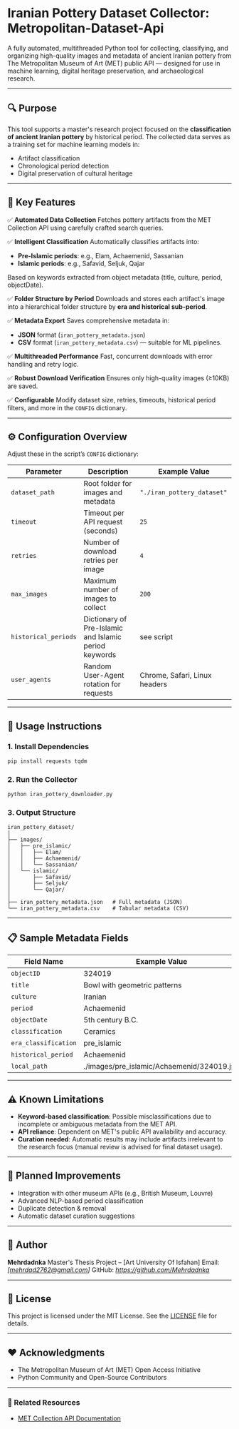 # Iranian Pottery Dataset Collector: Metropolitan-Dataset-Api

A fully automated, multithreaded Python tool for collecting, classifying, and organizing high-quality images and metadata of ancient Iranian pottery from The Metropolitan Museum of Art (MET) public API — designed for use in machine learning, digital heritage preservation, and archaeological research.

---

## 🔍 Purpose

This tool supports a master's research project focused on the **classification of ancient Iranian pottery** by historical period. The collected data serves as a training set for machine learning models in:

* Artifact classification
* Chronological period detection
* Digital preservation of cultural heritage

---

## 🎯 Key Features

✅ **Automated Data Collection**
Fetches pottery artifacts from the MET Collection API using carefully crafted search queries.

✅ **Intelligent Classification**
Automatically classifies artifacts into:

* **Pre-Islamic periods**: e.g., Elam, Achaemenid, Sassanian
* **Islamic periods**: e.g., Safavid, Seljuk, Qajar

Based on keywords extracted from object metadata (title, culture, period, objectDate).

✅ **Folder Structure by Period**
Downloads and stores each artifact's image into a hierarchical folder structure by **era and historical sub-period**.

✅ **Metadata Export**
Saves comprehensive metadata in:

* **JSON** format (`iran_pottery_metadata.json`)
* **CSV** format (`iran_pottery_metadata.csv`) — suitable for ML pipelines.

✅ **Multithreaded Performance**
Fast, concurrent downloads with error handling and retry logic.

✅ **Robust Download Verification**
Ensures only high-quality images (≥10KB) are saved.

✅ **Configurable**
Modify dataset size, retries, timeouts, historical period filters, and more in the `CONFIG` dictionary.

---

## ⚙️ Configuration Overview

Adjust these in the script’s `CONFIG` dictionary:

| Parameter            | Description                                           | Example Value                 |
| -------------------- | ----------------------------------------------------- | ----------------------------- |
| `dataset_path`       | Root folder for images and metadata                   | `"./iran_pottery_dataset"`    |
| `timeout`            | Timeout per API request (seconds)                     | `25`                          |
| `retries`            | Number of download retries per image                  | `4`                           |
| `max_images`         | Maximum number of images to collect                   | `200`                         |
| `historical_periods` | Dictionary of Pre-Islamic and Islamic period keywords | see script                    |
| `user_agents`        | Random User-Agent rotation for requests               | Chrome, Safari, Linux headers |

---

## 🚀 Usage Instructions

### 1. Install Dependencies

```bash
pip install requests tqdm
```

### 2. Run the Collector

```bash
python iran_pottery_downloader.py
```

### 3. Output Structure

```
iran_pottery_dataset/
│
├── images/
│   ├── pre_islamic/
│   │   ├── Elam/
│   │   ├── Achaemenid/
│   │   └── Sassanian/
│   └── islamic/
│       ├── Safavid/
│       ├── Seljuk/
│       └── Qajar/
│
├── iran_pottery_metadata.json   # Full metadata (JSON)
└── iran_pottery_metadata.csv    # Tabular metadata (CSV)
```

---

## 📋 Sample Metadata Fields

| Field Name           | Example Value                               |
| -------------------- | ------------------------------------------- |
| `objectID`           | 324019                                      |
| `title`              | Bowl with geometric patterns                |
| `culture`            | Iranian                                     |
| `period`             | Achaemenid                                  |
| `objectDate`         | 5th century B.C.                            |
| `classification`     | Ceramics                                    |
| `era_classification` | pre\_islamic                                |
| `historical_period`  | Achaemenid                                  |
| `local_path`         | ./images/pre\_islamic/Achaemenid/324019.jpg |

---

## ⚠️ Known Limitations

* **Keyword-based classification**: Possible misclassifications due to incomplete or ambiguous metadata from the MET API.
* **API reliance**: Dependent on MET's public API availability and accuracy.
* **Curation needed**: Automatic results may include artifacts irrelevant to the research focus (manual review is advised for final dataset usage).

---

## 🧩 Planned Improvements

* Integration with other museum APIs (e.g., British Museum, Louvre)
* Advanced NLP-based period classification
* Duplicate detection & removal
* Automatic dataset curation suggestions

---

## 👤 Author

**Mehrdadnka**
Master's Thesis Project – \[Art University Of Isfahan]
Email: *\[mehrdad2762@gmail.com]*
GitHub: *https://github.com/Mehrdadnka*

---

## 📜 License

This project is licensed under the MIT License.
See the [LICENSE](LICENSE) file for details.

---

## ❤️ Acknowledgments

* The Metropolitan Museum of Art (MET) Open Access Initiative
* Python Community and Open-Source Contributors

---

### 🔗 Related Resources

* [MET Collection API Documentation](https://metmuseum.github.io/)

